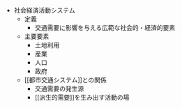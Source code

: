 - 社会経済活動システム
	- 定義
		- 交通需要に影響を与える広範な社会的・経済的要素
	- 主要要素
		- 土地利用
		- 産業
		- 人口
		- 政府
	- [[都市交通システム]]との関係
		- 交通需要の発生源
		- [[派生的需要]]を生み出す活動の場
